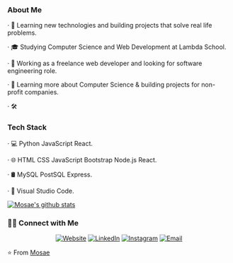   <h3>About Me</h3>
  
· 🤔    Learning new technologies and building projects that solve real life problems.

· 🎓    Studying Computer Science and Web Development at Lambda School.

· 💼    Working as a freelance web developer and looking for software engineering role.

· 🌱    Learning more about Computer Science & building projects for non-profit companies.

· 🛠   <h3>Tech Stack</h3>

· 💻    Python JavaScript React.

· 🌐    HTML CSS JavaScript Bootstrap Node.js React.

· 🛢    MySQL PostSQL Express.

· 🔧    Visual Studio Code.

[![Mosae's github stats](https://github-readme-stats.vercel.app/api?username=mosae&show_icons=true)](https://github.com/anuraghazra/github-readme-stats)

<h3> 🤝🏻 Connect with Me </h3>

<p align="center">
<a href="https://www.https://mosae.vercel.app/.com/"><img alt="Website" src="https://img.shields.io/badge/Website-mosae.vercel.app/-blue?style=flat-square&logo=google-chrome"></a>
<a href="https://www.linkedin.com/in/mosae-litsoane/"><img alt="LinkedIn" src="https://img.shields.io/badge/LinkedIn-Mosae%20Litsoane%20-blue?style=flat-square&logo=linkedin"></a>
<a href="https://www.instagram.com/mosae5/"><img alt="Instagram" src="https://img.shields.io/badge/Instagram-mosae5-blue?style=flat-square&logo=instagram"></a>
<a href="mailto:mosae@solomonwatson.com"><img alt="Email" src="https://img.shields.io/badge/Email-mosae@solomonwatson.com-blue?style=flat-square&logo=gmail"></a>
</p>

⭐️ From [Mosae](https://github.com/Mosae)
     
